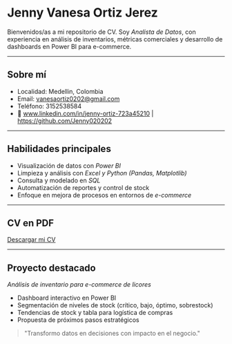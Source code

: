 #  Jenny Vanesa Ortiz Jerez

Bienvenidos/as a mi repositorio de CV. Soy *Analista de Datos*, con experiencia en análisis de inventarios, métricas comerciales y desarrollo de dashboards en Power BI para e-commerce.

---

##  Sobre mí

-  Localidad:   Medellin, Colombia  
-  Email: vanesaortiz0202@gmail.com 
-  Teléfono: 3152538584  
- 🔗 www.linkedin.com/in/jenny-ortiz-723a45210 | https://github.com/Jenny020202

---

##  Habilidades principales

- Visualización de datos con *Power BI*  
- Limpieza y análisis con *Excel y Python (Pandas, Matplotlib)*  
- Consulta y modelado en *SQL*  
- Automatización de reportes y control de stock  
- Enfoque en mejora de procesos en entornos de *e-commerce*

---

##  CV en PDF

 [Descargar mi CV](./JennyOrtiz_CV.pdf)

---

##  Proyecto destacado

*Análisis de inventario para e-commerce de licores*  
- Dashboard interactivo en Power BI  
- Segmentación de niveles de stock (crítico, bajo, óptimo, sobrestock)  
- Tendencias de stock y tabla para logística de compras  
- Propuesta de próximos pasos estratégicos

> "Transformo datos en decisiones con impacto en el negocio."
